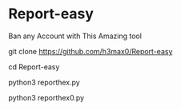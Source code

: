 # Report-easy
Ban any Account with This Amazing tool





git clone https://github.com/h3max0/Report-easy




cd Report-easy




python3 reporthex.py




python3 reporthex0.py

